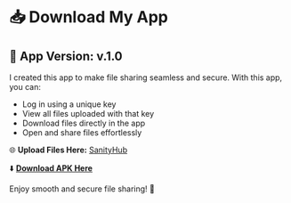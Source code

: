 # 📥 Download My App

## 🔑 App Version: v.1.0

I created this app to make file sharing seamless and secure. With this app, you can:
- Log in using a unique key
- View all files uploaded with that key
- Download files directly in the app
- Open and share files effortlessly

🌐 **Upload Files Here:** [SanityHub](https://sanityhub.vercel.app)

⬇️ **[Download APK Here](https://expo.dev/artifacts/eas/2ZzsPhYHuJ2jDhF4nrLzTt.apk)** 

Enjoy smooth and secure file sharing! 🚀

